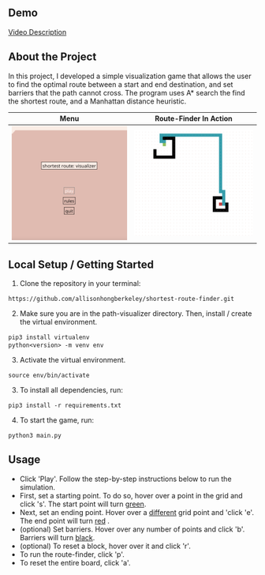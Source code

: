 ## Demo
[Video Description](https://youtu.be/ZnjeGm4yMKo)


## About the Project
In this project, I developed a simple visualization game that allows the user to find the optimal route between a start and end destination, and set barriers that the path cannot cross. The program uses A* search the find the shortest route, and a Manhattan distance heuristic. 

Menu             |  Route-Finder In Action
:-------------------------:|:-------------------------:
![](imgs/menu.png)  |  ![](imgs/route_ex.png)

## Local Setup / Getting Started

1. Clone the repository in your terminal:
```
https://github.com/allisonhongberkeley/shortest-route-finder.git
```
2. Make sure you are in the path-visualizer directory. Then, install / create the virtual environment. 
```
pip3 install virtualenv
python<version> -m venv env
```
3. Activate the virtual environment. 
```
source env/bin/activate
```
3. To install all dependencies, run:
```
pip3 install -r requirements.txt
```
4. To start the game, run:
```
python3 main.py
```

## Usage

- Click 'Play'.
Follow the step-by-step instructions below to run the simulation. 
- First, set a starting point. To do so, hover over a point in the grid and click 's'. The start point will turn <ins>green</ins>. 
- Next, set an ending point. Hover over a <u>different</u> grid point and 'click 'e'. The end point will turn <ins>red</ins> . 
- (optional) Set barriers. Hover over any number of points and click 'b'. Barriers will turn <ins>black</ins>.
- (optional) To reset a block, hover over it and click 'r'.
- To run the route-finder, click 'p'. 
- To reset the entire board, click 'a'. 
